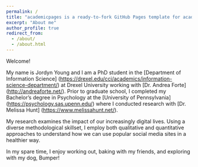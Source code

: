 ```yaml
---
permalink: /
title: "academicpages is a ready-to-fork GitHub Pages template for academic personal websites"
excerpt: "About me"
author_profile: true
redirect_from: 
  - /about/
  - /about.html
---
```

Welcome!

My name is Jordyn Young and I am a PhD student in the [Department of Information Science] (https://drexel.edu/cci/academics/information-science-department/) at Drexel University working with [Dr. Andrea Forte] (http://andreaforte.net/). Prior to graduate school, I completed my Bachelor’s degree in Psychology at the [University of Pennsylvania] (https://psychology.sas.upenn.edu/) where I conducted research with [Dr. Melissa Hunt] (https://www.melissahunt.net/).

My research examines the impact of our increasingly digital lives. Using a diverse methodological skillset, I employ both qualitative and quantitative approaches to understand how we can use popular social media sites in a healthier way.

In my spare time, I enjoy working out, baking with my friends, and exploring with my dog, Bumper!
